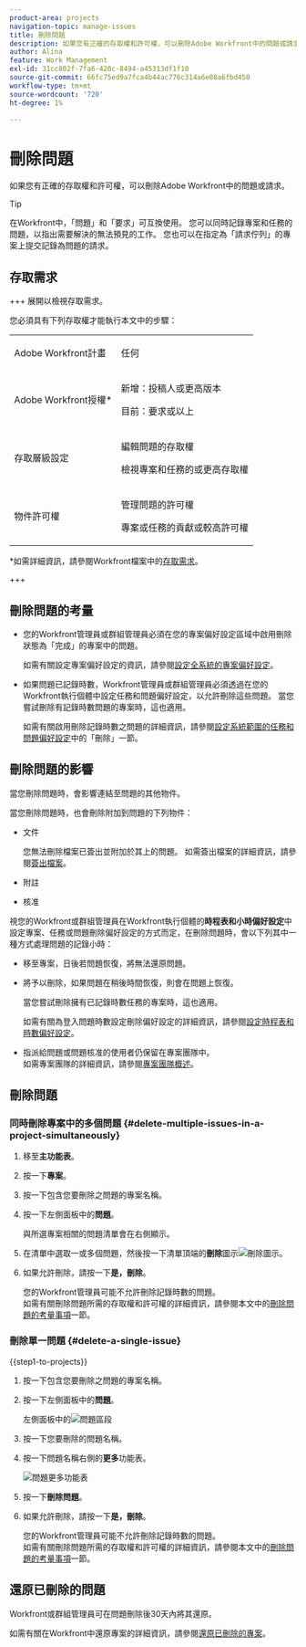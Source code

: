 ```yaml
---
product-area: projects
navigation-topic: manage-issues
title: 刪除問題
description: 如果您有正確的存取權和許可權，可以刪除Adobe Workfront中的問題或請求。
author: Alina
feature: Work Management
exl-id: 31cc802f-7fa6-420c-8494-a45313df1f10
source-git-commit: 66fc75ed9a7fca4b44ac776c314a6e08a6fbd450
workflow-type: tm+mt
source-wordcount: '720'
ht-degree: 1%

---
```


# 刪除問題

<!--Audited: 05/2025-->

<!--<span class="preview">The highlighted information on this page refers to functionality not yet generally available. It is available only in the Preview environment for all customers. The same features will also be available in the Production environment for all customers after a week from the Preview release. </span>    

For more information, see [Interface modernization](/help/quicksilver/product-announcements/product-releases/interface-modernization/interface-modernization.md). -->

如果您有正確的存取權和許可權，可以刪除Adobe Workfront中的問題或請求。

>[!TIP]
>
>在Workfront中，「問題」和「要求」可互換使用。 您可以同時記錄專案和任務的問題，以指出需要解決的無法預見的工作。 您也可以在指定為「請求佇列」的專案上提交記錄為問題的請求。

## 存取需求

+++ 展開以檢視存取需求。

您必須具有下列存取權才能執行本文中的步驟：

<table style="table-layout:auto"> 
 <col> 
 <col> 
 <tbody> 
  <tr> 
   <td role="rowheader">Adobe Workfront計畫</td> 
   <td> <p>任何</p> </td> 
  </tr> 
  <tr> 
   <td role="rowheader">Adobe Workfront授權*</td> 
   <td> <p>新增：投稿人或更高版本</p>
   <p>目前：要求或以上</p>
 </td> 
  </tr> 
  <tr> 
   <td role="rowheader">存取層級設定</td> 
   <td> <p>編輯問題的存取權</p> <p>檢視專案和任務的或更高存取權</p>  </td> 
  </tr> 
  <tr> 
   <td role="rowheader">物件許可權</td> 
   <td> <p>管理問題的許可權</p> <p>專案或任務的貢獻或較高許可權</p> </td> 
  </tr> 
 </tbody> 
</table>

*如需詳細資訊，請參閱Workfront檔案中的[存取需求](/help/quicksilver/administration-and-setup/add-users/access-levels-and-object-permissions/access-level-requirements-in-documentation.md)。

+++

## 刪除問題的考量

* 您的Workfront管理員或群組管理員必須在您的專案偏好設定區域中啟用刪除狀態為「完成」的專案中的問題。

  如需有關設定專案偏好設定的資訊，請參閱[設定全系統的專案偏好設定](../../../administration-and-setup/set-up-workfront/configure-system-defaults/set-project-preferences.md)。

* 如果問題已記錄時數，Workfront管理員或群組管理員必須透過在您的Workfront執行個體中設定任務和問題偏好設定，以允許刪除這些問題。 當您嘗試刪除有記錄時數問題的專案時，這也適用。

  如需有關啟用刪除記錄時數之問題的詳細資訊，請參閱[設定系統範圍的任務和問題偏好設定](../../../administration-and-setup/set-up-workfront/configure-system-defaults/set-task-issue-preferences.md)中的「刪除」一節。


## 刪除問題的影響

當您刪除問題時，會影響連結至問題的其他物件。

當您刪除問題時，也會刪除附加到問題的下列物件：

* 文件

  您無法刪除檔案已簽出並附加於其上的問題。 如需簽出檔案的詳細資訊，請參閱[簽出檔案](../../../documents/managing-documents/check-out-documents.md)。

* 附註
* 核准

視您的Workfront或群組管理員在Workfront執行個體的&#x200B;**時程表和小時偏好設定**&#x200B;中設定專案、任務或問題刪除偏好設定的方式而定，在刪除問題時，會以下列其中一種方式處理問題的記錄小時：

* 移至專案，日後若問題恢復，將無法還原問題。
* 將予以刪除，如果問題在稍後時間恢復，則會在問題上恢復。

  當您嘗試刪除擁有已記錄時數任務的專案時，這也適用。

  <!--
  <MadCap:conditionalText data-mc-conditions="QuicksilverOrClassic.Draft mode">
  <span data-mc-conditions="QuicksilverOrClassic.Quicksilver">(this is not possible in classic)</span>
  </MadCap:conditionalText>
  -->

  如需有關為登入問題時數設定刪除偏好設定的詳細資訊，請參閱[設定時程表和時數偏好設定](../../../administration-and-setup/set-up-workfront/configure-timesheets-schedules/timesheet-and-hour-preferences.md)。

* 指派給問題或問題核准的使用者仍保留在專案團隊中。\
  如需專案團隊的詳細資訊，請參閱[專案團隊概述](../../../manage-work/projects/planning-a-project/project-team-overview.md)。

## 刪除問題

### 同時刪除專案中的多個問題  {#delete-multiple-issues-in-a-project-simultaneously}

1. 移至&#x200B;**主功能表**。
1. 按一下&#x200B;**專案**。
1. 按一下包含您要刪除之問題的專案名稱。
1. 按一下左側面板中的&#x200B;**問題**。

   與所選專案相關的問題清單會在右側顯示。
1. 在清單中選取一或多個問題，然後按一下清單頂端的&#x200B;**刪除**&#x200B;圖示![刪除圖示](assets/delete.png)。

1. 如果允許刪除，請按一下&#x200B;**是，刪除**。<!--change this to this button instead: <span class="preview">*Delete*</span>-->

   您的Workfront管理員可能不允許刪除記錄時數的問題。\
   如需有關刪除問題所需的存取權和許可權的詳細資訊，請參閱本文中的[刪除問題的考量事項](#considerations-for-deleting-issues)一節。

### 刪除單一問題 {#delete-a-single-issue}

{{step1-to-projects}}

1. 按一下包含您要刪除之問題的專案名稱。
1. 按一下左側面板中的&#x200B;**問題**。

   左側面板中的![問題區段](assets/qs-issues-icon-highlighted-on-project-350x278.png)

1. 按一下您要刪除的問題名稱。
1. 按一下問題名稱右側的&#x200B;**更多**&#x200B;功能表。

   ![問題更多功能表](assets/qs-issue-more-menu-highlighted-350x469.png)

1. 按一下&#x200B;**刪除問題**。
1. 如果允許刪除，請按一下&#x200B;**是，刪除**。<!--change this to this button instead: <span class="preview">*Delete*</span>-->

   您的Workfront管理員可能不允許刪除記錄時數的問題。\
   如需有關刪除問題所需的存取權和許可權的詳細資訊，請參閱本文中的[刪除問題的考量事項](#considerations-for-deleting-issues)一節。

## 還原已刪除的問題

Workfront或群組管理員可在問題刪除後30天內將其還原。

如需有關在Workfront中還原專案的詳細資訊，請參閱[還原已刪除的專案](../../../administration-and-setup/manage-workfront/manage-deleted-items/restore-deleted-items.md)。
